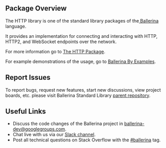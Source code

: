 ## Package Overview

The HTTP library is one of the standard library packages of the<a target="_blank" href="https://ballerina.io/"> Ballerina</a> language.

It provides an implementation for connecting and interacting with HTTP, HTTP2, and WebSocket endpoints over the network.

For more information go to [The HTTP Package](https://ballerina.io/learn/api-docs/ballerina/http/index.html).

For example demonstrations of the usage, go to [Ballerina By Examples](https://ballerina.io/learn/by-example/).


## Report Issues

To report bugs, request new features, start new discussions, view project boards, etc. please visit Ballerina Standard Library [parent repository](https://github.com/ballerina-platform/ballerina-standard-library).

## Useful Links

* Discuss the code changes of the Ballerina project in [ballerina-dev@googlegroups.com](mailto:ballerina-dev@googlegroups.com).
* Chat live with us via our [Slack channel](https://ballerina.io/community/slack/).
* Post all technical questions on Stack Overflow with the [#ballerina](https://stackoverflow.com/questions/tagged/ballerina) tag.
